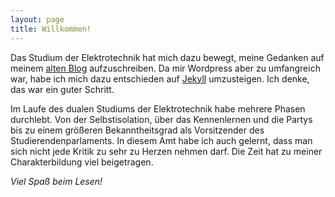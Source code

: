 ```yaml
---
layout: page
title: Willkommen!
---
```


Das Studium der Elektrotechnik hat mich dazu bewegt, meine Gedanken auf meinem [alten Blog](http://wp.maikwoehl.de) aufzuschreiben. Da mir Wordpress aber zu umfangreich war, habe ich mich dazu entschieden auf [Jekyll](https://jekyll.com)  umzusteigen. Ich denke, das war ein guter Schritt.

Im Laufe des dualen Studiums der Elektrotechnik habe mehrere Phasen durchlebt. Von der Selbstisolation, über das Kennenlernen und die Partys bis zu einem größeren Bekanntheitsgrad als Vorsitzender des Studierendenparlaments. In diesem Amt habe ich auch gelernt, dass man sich nicht jede Kritik zu sehr zu Herzen nehmen darf. Die Zeit hat zu meiner Charakterbildung viel beigetragen.

*Viel Spaß beim Lesen!*
